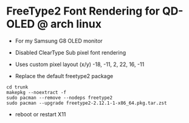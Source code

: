 # FreeType2 Font Rendering for QD-OLED @ arch linux

- For my Samsung G8 OLED monitor
- Disabled ClearType Sub pixel font rendering
- Uses custom pixel layout (x/y) -18, -11, 2, 22, 16, -11

- Replace the default freetype2 package
```
cd trunk
makepkg --noextract -f
sudo pacman --remove --nodeps freetype2
sudo pacman --upgrade freetype2-2.12.1-1-x86_64.pkg.tar.zst
```

- reboot or restart X11
